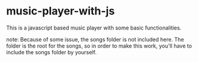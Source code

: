 # music-player-with-js
This is a javascript based music player with some basic functionalities.


note: Because of some issue, the songs folder is not included here. The folder is the root for the songs, so in order to make this work, you'll have to include the songs folder by yourself.

